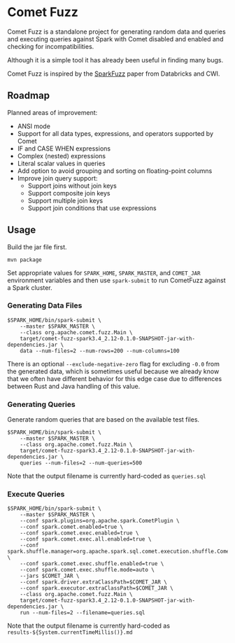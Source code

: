 <!--
Licensed to the Apache Software Foundation (ASF) under one
or more contributor license agreements.  See the NOTICE file
distributed with this work for additional information
regarding copyright ownership.  The ASF licenses this file
to you under the Apache License, Version 2.0 (the
"License"); you may not use this file except in compliance
with the License.  You may obtain a copy of the License at

  http://www.apache.org/licenses/LICENSE-2.0

Unless required by applicable law or agreed to in writing,
software distributed under the License is distributed on an
"AS IS" BASIS, WITHOUT WARRANTIES OR CONDITIONS OF ANY
KIND, either express or implied.  See the License for the
specific language governing permissions and limitations
under the License.
-->

# Comet Fuzz

Comet Fuzz is a standalone project for generating random data and queries and executing queries against Spark 
with Comet disabled and enabled and checking for incompatibilities.

Although it is a simple tool it has already been useful in finding many bugs.

Comet Fuzz is inspired by the [SparkFuzz](https://ir.cwi.nl/pub/30222) paper from Databricks and CWI.

## Roadmap

Planned areas of improvement:

- ANSI mode
- Support for all data types, expressions, and operators supported by Comet
- IF and CASE WHEN expressions
- Complex (nested) expressions
- Literal scalar values in queries
- Add option to avoid grouping and sorting on floating-point columns
- Improve join query support:
  - Support joins without join keys
  - Support composite join keys
  - Support multiple join keys
  - Support join conditions that use expressions

## Usage

Build the jar file first.

```shell
mvn package
```

Set appropriate values for `SPARK_HOME`, `SPARK_MASTER`, and `COMET_JAR` environment variables and then use
`spark-submit` to run CometFuzz against a Spark cluster.

### Generating Data Files

```shell
$SPARK_HOME/bin/spark-submit \
    --master $SPARK_MASTER \
    --class org.apache.comet.fuzz.Main \
    target/comet-fuzz-spark3.4_2.12-0.1.0-SNAPSHOT-jar-with-dependencies.jar \
    data --num-files=2 --num-rows=200 --num-columns=100
```

There is an optional `--exclude-negative-zero` flag for excluding `-0.0` from the generated data, which is 
sometimes useful because we already know that we often have different behavior for this edge case due to 
differences between Rust and Java handling of this value.

### Generating Queries

Generate random queries that are based on the available test files.

```shell
$SPARK_HOME/bin/spark-submit \
    --master $SPARK_MASTER \
    --class org.apache.comet.fuzz.Main \
    target/comet-fuzz-spark3.4_2.12-0.1.0-SNAPSHOT-jar-with-dependencies.jar \
    queries --num-files=2 --num-queries=500
```

Note that the output filename is currently hard-coded as `queries.sql`

### Execute Queries

```shell
$SPARK_HOME/bin/spark-submit \
    --master $SPARK_MASTER \
    --conf spark.plugins=org.apache.spark.CometPlugin \
    --conf spark.comet.enabled=true \
    --conf spark.comet.exec.enabled=true \
    --conf spark.comet.exec.all.enabled=true \
    --conf spark.shuffle.manager=org.apache.spark.sql.comet.execution.shuffle.CometShuffleManager \
    --conf spark.comet.exec.shuffle.enabled=true \
    --conf spark.comet.exec.shuffle.mode=auto \
    --jars $COMET_JAR \
    --conf spark.driver.extraClassPath=$COMET_JAR \
    --conf spark.executor.extraClassPath=$COMET_JAR \
    --class org.apache.comet.fuzz.Main \
    target/comet-fuzz-spark3.4_2.12-0.1.0-SNAPSHOT-jar-with-dependencies.jar \
    run --num-files=2 --filename=queries.sql
```

Note that the output filename is currently hard-coded as `results-${System.currentTimeMillis()}.md`

